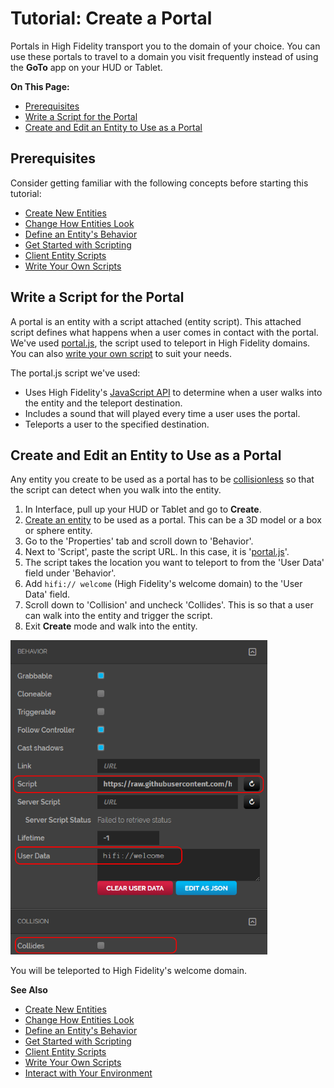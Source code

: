 # Tutorial: Create a Portal

Portals in High Fidelity transport you to the domain of your choice. You can use these portals to travel to a domain you visit frequently instead of using the **GoTo** app on your HUD or Tablet. 

**On This Page:**

- [Prerequisites](#prerequisites)
- [Write a Script for the Portal](#write-a-script-for-the-portal)
- [Create and Edit an Entity to Use as a Portal](#create-and-edit-an-entity-to-use-as-a-portal)


## Prerequisites

Consider getting familiar with the following concepts before starting this tutorial:

- [Create New Entities](create-entities)
- [Change How Entities Look](entity-appearance)
- [Define an Entity's Behavior](entity-behavior)
- [Get Started with Scripting](../../script/get-started-with-scripting)
- [Client Entity Scripts](../../script/client-entity-scripts)
- [Write Your Own Scripts](../../script/write-scripts)

## Write a Script for the Portal

A portal is an entity with a script attached (entity script). This attached script defines what happens when a user comes in contact with the portal. We've used [portal.js](https://raw.githubusercontent.com/highfidelity/hifi-content/44a10a3fb07f3271307ef0a2c28429d51f696326/DomainContent/Home/portal.js), the script used to teleport in High Fidelity domains. You can also [write your own script](../../../script/write-scripts) to suit your needs.

The portal.js script we've used:
+ Uses High Fidelity's [JavaScript API](https://apidocs.highfidelity.com) to determine when a user walks into the entity and the teleport destination.
+ Includes a sound that will played every time a user uses the portal. 
+ Teleports a user to the specified destination.

## Create and Edit an Entity to Use as a Portal

Any entity you create to be used as a portal has to be [collisionless](entity-behavior#set-entity-behavior-on-collision) so that the script can detect when you walk into the entity. 

1. In Interface, pull up your HUD or Tablet and go to **Create**.
2. [Create an entity](create-entities) to be used as a portal. This can be a 3D model or a box or sphere entity. 
3. Go to the 'Properties' tab and scroll down to 'Behavior'.
4. Next to 'Script', paste the script URL. In this case, it is '[portal.js](https://raw.githubusercontent.com/highfidelity/hifi-content/44a10a3fb07f3271307ef0a2c28429d51f696326/DomainContent/Home/portal.js)'.
5. The script takes the location you want to teleport to from the 'User Data' field under 'Behavior'.
6. Add `hifi:// welcome` (High Fidelity's welcome domain) to the 'User Data' field. 
7. Scroll down to 'Collision' and uncheck 'Collides'. This is so that a user can walk into the entity and trigger the script. 
8. Exit **Create** mode and walk into the entity. 

![](_images/create-portal.png)

You will be teleported to High Fidelity's welcome domain. 

**See Also**

- [Create New Entities](create-entities)
- [Change How Entities Look](entity-appearance)
- [Define an Entity's Behavior](entity-behavior)
- [Get Started with Scripting](../../script/get-started-with-scripting)
- [Client Entity Scripts](../../script/client-entity-scripts)
- [Write Your Own Scripts](../../script/write-scripts)
- [Interact with Your Environment](../../explore/interact)